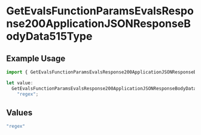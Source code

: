 # GetEvalsFunctionParamsEvalsResponse200ApplicationJSONResponseBodyData515Type

## Example Usage

```typescript
import { GetEvalsFunctionParamsEvalsResponse200ApplicationJSONResponseBodyData515Type } from "@orq-ai/node/models/operations";

let value:
  GetEvalsFunctionParamsEvalsResponse200ApplicationJSONResponseBodyData515Type =
    "regex";
```

## Values

```typescript
"regex"
```